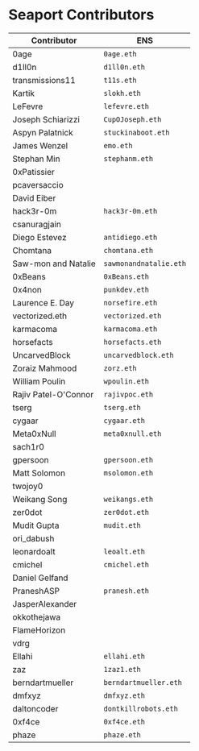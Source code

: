 # Seaport Contributors

Contributor                    | ENS
------------------------------ | ------------------------------
0age                           | `0age.eth`
d1ll0n                         | `d1ll0n.eth`
transmissions11                | `t11s.eth`
Kartik                         | `slokh.eth`
LeFevre                        | `lefevre.eth`
Joseph Schiarizzi              | `CupOJoseph.eth`
Aspyn Palatnick                | `stuckinaboot.eth`
James Wenzel                   | `emo.eth`
Stephan Min                    | `stephanm.eth`
0xPatissier                    |
pcaversaccio                   |
David Eiber                    |
hack3r-0m                      | `hack3r-0m.eth`
csanuragjain                   |
Diego Estevez                  | `antidiego.eth`
Chomtana                       | `chomtana.eth`
Saw-mon and Natalie            | `sawmonandnatalie.eth`
0xBeans                        | `0xBeans.eth`
0x4non                         | `punkdev.eth`
Laurence E. Day                | `norsefire.eth`
vectorized.eth                 | `vectorized.eth`
karmacoma                      | `karmacoma.eth`
horsefacts                     | `horsefacts.eth`
UncarvedBlock                  | `uncarvedblock.eth`
Zoraiz Mahmood                 | `zorz.eth`
William Poulin                 | `wpoulin.eth`
Rajiv Patel-O'Connor           | `rajivpoc.eth`
tserg                          | `tserg.eth`
cygaar                         | `cygaar.eth`
Meta0xNull                     | `meta0xnull.eth`
sach1r0                        |
gpersoon                       | `gpersoon.eth`
Matt Solomon                   | `msolomon.eth`
twojoy0                        |
Weikang Song                   | `weikangs.eth`
zer0dot                        | `zer0dot.eth`
Mudit Gupta                    | `mudit.eth`
ori_dabush                     |
leonardoalt                    | `leoalt.eth`
cmichel                        | `cmichel.eth`
Daniel Gelfand                 |
PraneshASP                     | `pranesh.eth`
JasperAlexander                |
okkothejawa                    |
FlameHorizon                   |
vdrg                           |
Ellahi                         | `ellahi.eth`
zaz                            | `1zaz1.eth`
berndartmueller                | `berndartmueller.eth`
dmfxyz                         | `dmfxyz.eth`
daltoncoder                    | `dontkillrobots.eth`
0xf4ce                         | `0xf4ce.eth`
phaze                          | `phaze.eth`
